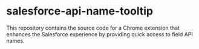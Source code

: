 # salesforce-api-name-tooltip
This repository contains the source code for a Chrome extension that enhances the Salesforce experience by providing quick access to field API names.
